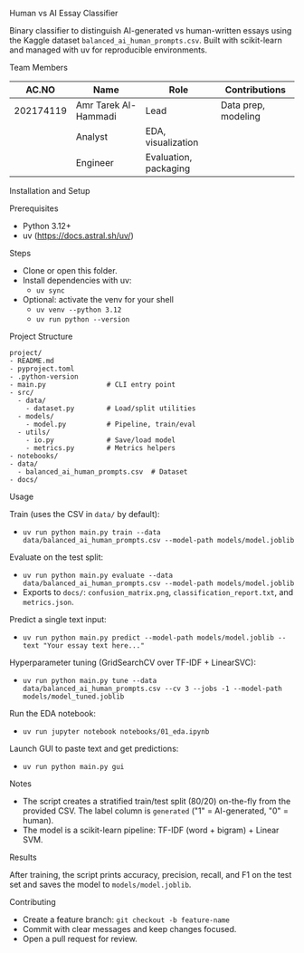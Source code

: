  Human vs AI Essay Classifier

Binary classifier to distinguish AI-generated vs human-written essays using the Kaggle dataset `balanced_ai_human_prompts.csv`. Built with scikit-learn and managed with uv for reproducible environments.

 Team Members

|  AC.NO   | Name                 | Role    | Contributions        |
|----------|----------------------|---------|----------------------|
| 202174119| Amr Tarek Al-Hammadi | Lead    | Data prep, modeling  |
|                                 | Analyst | EDA, visualization   |
|                                 | Engineer| Evaluation, packaging|

 Installation and Setup

Prerequisites
- Python 3.12+
- uv (https://docs.astral.sh/uv/)

Steps
- Clone or open this folder.
- Install dependencies with uv:
  - `uv sync`
- Optional: activate the venv for your shell
  - `uv venv --python 3.12`
  - `uv run python --version`

 Project Structure

```
project/
- README.md
- pyproject.toml
- .python-version
- main.py               # CLI entry point
- src/
  - data/
    - dataset.py        # Load/split utilities
  - models/
    - model.py          # Pipeline, train/eval
  - utils/
    - io.py             # Save/load model
    - metrics.py        # Metrics helpers
- notebooks/
- data/
  - balanced_ai_human_prompts.csv  # Dataset
- docs/
```

 Usage

Train (uses the CSV in `data/` by default):
- `uv run python main.py train --data data/balanced_ai_human_prompts.csv --model-path models/model.joblib`

Evaluate on the test split:
- `uv run python main.py evaluate --data data/balanced_ai_human_prompts.csv --model-path models/model.joblib`
- Exports to `docs/`: `confusion_matrix.png`, `classification_report.txt`, and `metrics.json`.

Predict a single text input:
- `uv run python main.py predict --model-path models/model.joblib --text "Your essay text here..."`

Hyperparameter tuning (GridSearchCV over TF-IDF + LinearSVC):
- `uv run python main.py tune --data data/balanced_ai_human_prompts.csv --cv 3 --jobs -1 --model-path models/model_tuned.joblib`

Run the EDA notebook:
- `uv run jupyter notebook notebooks/01_eda.ipynb`

Launch GUI to paste text and get predictions:
- `uv run python main.py gui`

Notes
- The script creates a stratified train/test split (80/20) on-the-fly from the provided CSV. The label column is `generated` ("1" = AI-generated, "0" = human).
- The model is a scikit-learn pipeline: TF-IDF (word + bigram) + Linear SVM.

 Results

After training, the script prints accuracy, precision, recall, and F1 on the test set and saves the model to `models/model.joblib`.

 Contributing

- Create a feature branch: `git checkout -b feature-name`
- Commit with clear messages and keep changes focused.
- Open a pull request for review.
